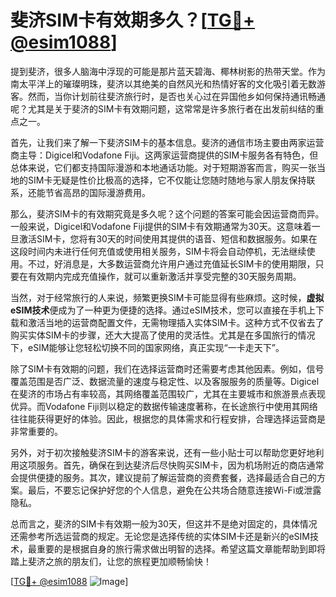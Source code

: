 # 斐济SIM卡有效期多久？[[TG💪+ @esim1088](https://t.me/s/esim1088)]

提到斐济，很多人脑海中浮现的可能是那片蓝天碧海、椰林树影的热带天堂。作为南太平洋上的璀璨明珠，斐济以其绝美的自然风光和热情好客的文化吸引着无数游客。然而，当你计划前往斐济旅行时，是否也关心过在异国他乡如何保持通讯畅通呢？尤其是关于斐济的SIM卡有效期问题，这常常是许多旅行者在出发前纠结的重点之一。

首先，让我们来了解一下斐济SIM卡的基本信息。斐济的通信市场主要由两家运营商主导：Digicel和Vodafone Fiji。这两家运营商提供的SIM卡服务各有特色，但总体来说，它们都支持国际漫游和本地通话功能。对于短期游客而言，购买一张当地的SIM卡无疑是性价比极高的选择，它不仅能让您随时随地与家人朋友保持联系，还能节省高昂的国际漫游费用。

那么，斐济SIM卡的有效期究竟是多久呢？这个问题的答案可能会因运营商而异。一般来说，Digicel和Vodafone Fiji提供的SIM卡有效期通常为30天。这意味着一旦激活SIM卡，您将有30天的时间使用其提供的语音、短信和数据服务。如果在这段时间内未进行任何充值或使用相关服务，SIM卡将会自动停机，无法继续使用。不过，好消息是，大多数运营商允许用户通过充值延长SIM卡的使用期限，只要在有效期内完成充值操作，就可以重新激活并享受完整的30天服务周期。

当然，对于经常旅行的人来说，频繁更换SIM卡可能显得有些麻烦。这时候，**虚拟eSIM技术**便成为了一种更为便捷的选择。通过eSIM技术，您可以直接在手机上下载和激活当地的运营商配置文件，无需物理插入实体SIM卡。这种方式不仅省去了购买实体SIM卡的步骤，还大大提高了使用的灵活性。尤其是在多国旅行的情况下，eSIM能够让您轻松切换不同的国家网络，真正实现“一卡走天下”。

除了SIM卡有效期的问题，我们在选择运营商时还需要考虑其他因素。例如，信号覆盖范围是否广泛、数据流量的速度与稳定性、以及客服服务的质量等。Digicel在斐济的市场占有率较高，其网络覆盖范围较广，尤其在主要城市和旅游景点表现优异。而Vodafone Fiji则以稳定的数据传输速度著称，在长途旅行中使用其网络往往能获得更好的体验。因此，根据您的具体需求和行程安排，合理选择运营商是非常重要的。

另外，对于初次接触斐济SIM卡的游客来说，还有一些小贴士可以帮助您更好地利用这项服务。首先，确保在到达斐济后尽快购买SIM卡，因为机场附近的商店通常会提供便捷的服务。其次，建议提前了解运营商的资费套餐，选择最适合自己的方案。最后，不要忘记保护好您的个人信息，避免在公共场合随意连接Wi-Fi或泄露隐私。

总而言之，斐济的SIM卡有效期一般为30天，但这并不是绝对固定的，具体情况还需参考所选运营商的规定。无论您是选择传统的实体SIM卡还是新兴的eSIM技术，最重要的是根据自身的旅行需求做出明智的选择。希望这篇文章能帮助到即将踏上斐济之旅的朋友们，让您的旅程更加顺畅愉快！

[[TG💪+ @esim1088](https://t.me/s/esim1088) ![Image](https://i.postimg.cc/4NQfJmqS/Snipaste-2025-05-13-00-14-12.png)]